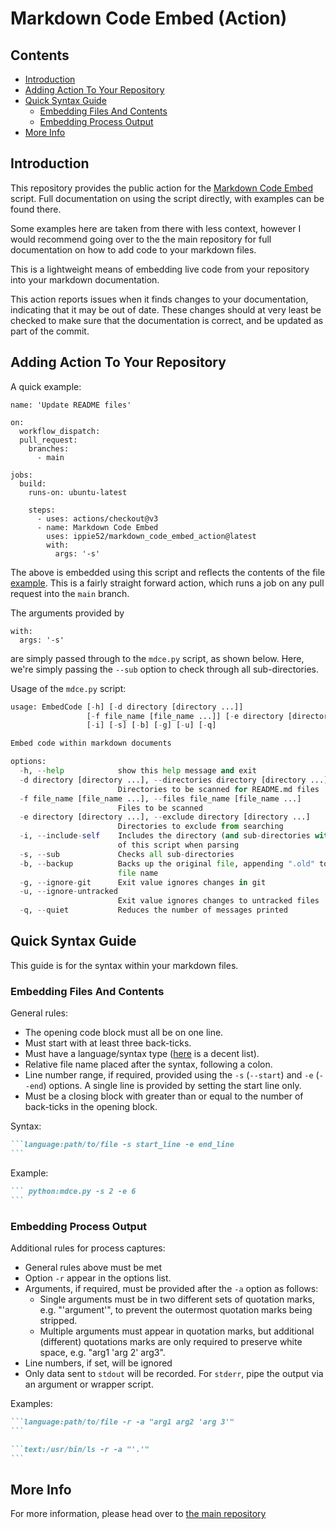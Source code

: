 # Markdown Code Embed (Action)

## Contents
- [Introduction](#introduction)
- [Adding Action To Your Repository](#adding-action-to-your-repository)
- [Quick Syntax Guide](#quick-syntax-guide)
	- [Embedding Files And Contents](#embedding-files-and-contents)
	- [Embedding Process Output](#embedding-process-output)
- [More Info](#more-info)

## Introduction
This repository provides the public action for the [Markdown Code Embed](https://github.com/ippie52/markdown_code_embed/) script. Full documentation on using the script directly, with examples can be found there. 

Some examples here are taken from there with less context, however I would recommend going over to the the main repository for full documentation on how to add code to your markdown files.

This is a lightweight means of embedding live code from your repository into your markdown documentation. 

This action reports issues when it finds changes to your documentation, indicating that it may be out of date. These changes should at very least be checked to make sure that the documentation is correct, and be updated as part of the commit.

## Adding Action To Your Repository
A quick example:
```yaml:example
name: 'Update README files'

on:
  workflow_dispatch:
  pull_request:
    branches:
      - main

jobs:
  build:
    runs-on: ubuntu-latest
    
    steps:
      - uses: actions/checkout@v3
      - name: Markdown Code Embed
        uses: ippie52/markdown_code_embed_action@latest
        with: 
          args: '-s'
```
The above is embedded using this script and reflects the contents of the file [example](example). This is a fairly straight forward action, which runs a job on any pull request into the `main` branch.

The arguments provided by 
```yaml:example -s17 -e18 -i s2
with: 
  args: '-s'
```
are simply passed through to the `mdce.py` script, as shown below. Here, we're simply passing the `--sub` option to check through all sub-directories.

Usage of the `mdce.py` script:
```text:markdown_code_embed/mdce.py -r -a "'-h'"
usage: EmbedCode [-h] [-d directory [directory ...]]
                 [-f file_name [file_name ...]] [-e directory [directory ...]]
                 [-i] [-s] [-b] [-g] [-u] [-q]

Embed code within markdown documents

options:
  -h, --help            show this help message and exit
  -d directory [directory ...], --directories directory [directory ...]
                        Directories to be scanned for README.md files
  -f file_name [file_name ...], --files file_name [file_name ...]
                        Files to be scanned
  -e directory [directory ...], --exclude directory [directory ...]
                        Directories to exclude from searching
  -i, --include-self    Includes the directory (and sub-directories with -s)
                        of this script when parsing
  -s, --sub             Checks all sub-directories
  -b, --backup          Backs up the original file, appending ".old" to the
                        file name
  -g, --ignore-git      Exit value ignores changes in git
  -u, --ignore-untracked
                        Exit value ignores changes to untracked files
  -q, --quiet           Reduces the number of messages printed
```

## Quick Syntax Guide

This guide is for the syntax within your markdown files.

### Embedding Files And Contents

General rules:
- The opening code block must all be on one line.
- Must start with at least three back-ticks.
- Must have a language/syntax type ([here](https://github.com/jincheng9/markdown_supported_languages) is a decent list).
- Relative file name placed after the syntax, following a colon.
- Line number range, if required, provided using the `-s` (`--start`) and `-e` (`--end`) options. A single line is provided by setting the start line only.
- Must be a closing block with greater than or equal to the number of back-ticks in the opening block.

Syntax:
````markdown
```language:path/to/file -s start_line -e end_line
```
````

Example:
````markdown
``` python:mdce.py -s 2 -e 6
```
````

### Embedding Process Output

Additional rules for process captures:
- General rules above must be met
- Option `-r` appear in the options list.
- Arguments, if required, must be provided after the `-a` option as follows:
  - Single arguments must be in two different sets of quotation marks, e.g. "'argument'", to prevent the outermost quotation marks being stripped.
  - Multiple arguments must appear in quotation marks, but additional (different) quotations marks are only required to preserve white space, e.g. "arg1 'arg 2' arg3".
- Line numbers, if set, will be ignored
- Only data sent to `stdout` will be recorded. For `stderr`, pipe the output via an argument or wrapper script.

Examples:

````markdown
```language:path/to/file -r -a "arg1 arg2 'arg 3'"
```
````

````markdown
```text:/usr/bin/ls -r -a "'.'"
```
````

## More Info
For more information, please head over to [the main repository](https://github.com/ippie52/markdown_code_embed/)